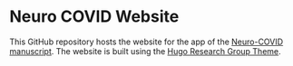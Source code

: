 # Neuro COVID Website

This GitHub repository hosts the website for the app of the [Neuro-COVID manuscript](https://doi.org/10.1016/j.immuni.2020.12.011).
The website is built using the [Hugo Research Group Theme](https://github.com/HugoBlox/theme-research-group).
